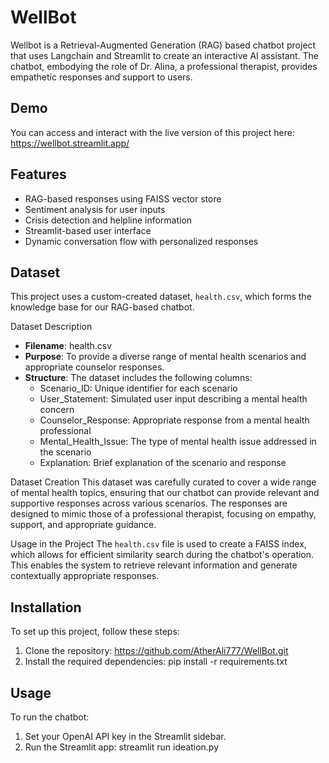 
# WellBot
Wellbot is a Retrieval-Augmented Generation (RAG) based chatbot project that uses Langchain and Streamlit to create an interactive AI assistant. The chatbot, embodying the role of Dr. Alina, a professional therapist, provides empathetic responses and support to users.

## Demo
You can access and interact with the live version of this project here: 
https://wellbot.streamlit.app/

## Features
- RAG-based responses using FAISS vector store
- Sentiment analysis for user inputs
- Crisis detection and helpline information
- Streamlit-based user interface
- Dynamic conversation flow with personalized responses

## Dataset
This project uses a custom-created dataset, `health.csv`, which forms the knowledge base for our RAG-based chatbot.

Dataset Description
- **Filename**: health.csv
- **Purpose**: To provide a diverse range of mental health scenarios and appropriate counselor responses.
- **Structure**: The dataset includes the following columns:
  - Scenario_ID: Unique identifier for each scenario
  - User_Statement: Simulated user input describing a mental health concern
  - Counselor_Response: Appropriate response from a mental health professional
  - Mental_Health_Issue: The type of mental health issue addressed in the scenario
  - Explanation: Brief explanation of the scenario and response

Dataset Creation
This dataset was carefully curated to cover a wide range of mental health topics, ensuring that our chatbot can provide relevant and supportive responses across various scenarios. The responses are designed to mimic those of a professional therapist, focusing on empathy, support, and appropriate guidance.

Usage in the Project
The `health.csv` file is used to create a FAISS index, which allows for efficient similarity search during the chatbot's operation. This enables the system to retrieve relevant information and generate contextually appropriate responses.

## Installation
To set up this project, follow these steps:
1. Clone the repository: https://github.com/AtherAli777/WellBot.git
2. Install the required dependencies: pip install -r requirements.txt

## Usage
To run the chatbot:
1. Set your OpenAI API key in the Streamlit sidebar.
2. Run the Streamlit app: streamlit run ideation.py
